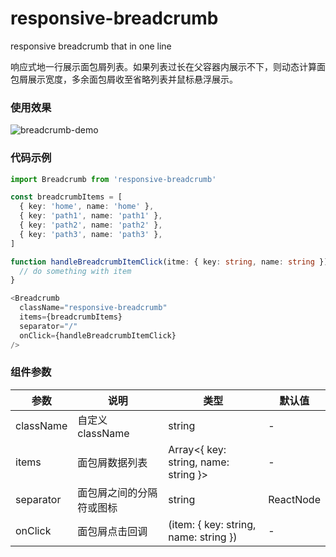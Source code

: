 # responsive-breadcrumb
responsive breadcrumb that in one line

响应式地一行展示面包屑列表。如果列表过长在父容器内展示不下，则动态计算面包屑展示宽度，多余面包屑收至省略列表并鼠标悬浮展示。

### 使用效果
![breadcrumb-demo](https://itg-tezign-files.tezign.com/sop/public/432/423195804/breadcrumb-demo.png)

### 代码示例
``` typescript
import Breadcrumb from 'responsive-breadcrumb'

const breadcrumbItems = [
  { key: 'home', name: 'home' },
  { key: 'path1', name: 'path1' },
  { key: 'path2', name: 'path2' },
  { key: 'path3', name: 'path3' },
]

function handleBreadcrumbItemClick(itme: { key: string, name: string }) {
  // do something with item
}

<Breadcrumb
  className="responsive-breadcrumb"
  items={breadcrumbItems}
  separator="/"
  onClick={handleBreadcrumbItemClick}
/>
```
### 组件参数
| 参数 | 说明 | 类型 | 默认值 |
| ---- | ---- | ---- | ---- |
| className | 自定义 className | string | - |
| items | 面包屑数据列表 | Array<{ key: string, name: string }> | - |
| separator | 面包屑之间的分隔符或图标 | string | ReactNode | '>' |
| onClick | 面包屑点击回调 | (item: { key: string, name: string }) | - |
